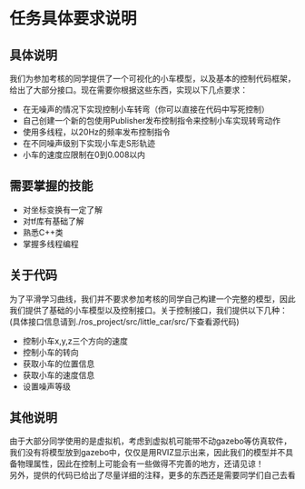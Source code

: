 # 任务具体要求说明

## 具体说明
我们为参加考核的同学提供了一个可视化的小车模型，以及基本的控制代码框架，给出了大部分接口。现在需要你根据这些东西，实现以下几点要求：
- 在无噪声的情况下实现控制小车转弯（你可以直接在代码中写死控制）
- 自己创建一个新的包使用Publisher发布控制指令来控制小车实现转弯动作
- 使用多线程，以20Hz的频率发布控制指令
- 在不同噪声级别下实现小车走S形轨迹
- 小车的速度应限制在0到0.008以内
## 需要掌握的技能
- 对坐标变换有一定了解
- 对tf库有基础了解
- 熟悉C++类
- 掌握多线程编程
## 关于代码
为了平滑学习曲线，我们并不要求参加考核的同学自己构建一个完整的模型，因此我们提供了基础的小车模型以及控制接口。关于控制接口，我们提供以下几种：(具体接口信息请到./ros_project/src/little_car/src/下查看源代码)
- 控制小车x,y,z三个方向的速度
- 控制小车的转向
- 获取小车的位置信息
- 获取小车的速度信息
- 设置噪声等级

## 其他说明
由于大部分同学使用的是虚拟机，考虑到虚拟机可能带不动gazebo等仿真软件，我们没有将模型放到gazebo中，仅仅是用RVIZ显示出来，因此我们的模型并不具备物理属性，因此在控制上可能会有一些做得不完善的地方，还请见谅！  
另外，提供的代码已给出了尽量详细的注释，更多的东西还是需要同学们自己去看
